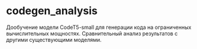 # codegen_analysis
Дообучение модели CodeT5-small для генерации кода на ограниченных вычислительных мощностях. Сравнительный анализ результатов с другими существующими моделями.
